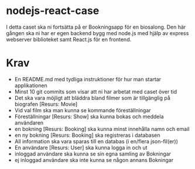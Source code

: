 # nodejs-react-case

I detta caset ska ni fortsätta på er Bookningsapp för en biosalong. Den här gången ska ni har er egen backend bygg med node.js med hjälp av express webserver biblioteket samt React.js för en frontend.

# Krav

- En README.md med tydliga instruktioner för hur man startar applikationen
- Minst 10 git commits som visar att ni har arbetat med caset över tid
- Det ska vara möjligt att bläddra bland filmer som är tillgänglig på biografen [Resurs: Movie]
- Vid val film ska man kunna se kommande föreställningar
- Föreställningar [Resurs: Show] ska kunna bokas och meddela användaren
- en bokning [Resurs: Booking] ska kunna minst innehålla namn och email
- en ny bokning [Resurs: Booking] ska registreras i databasen
- All information ska vara sparas till en databas (i en/flera json-fil(er))
- En användare [Resurs: User] ska kunna logga in och ut
- inloggad användare ska kunna se sin egna samling av Bokningar
- ej inloggad användare ska inte kunna se någon annans Bokningar
